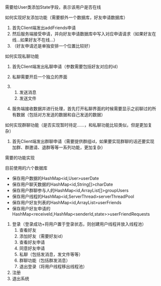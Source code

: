 需要给User类添加State字段，表示该用户是否在线

如何实现好友添加功能（需要额外一个数据库，好友申请数据库）

1.  首先Client端发出addFriends申请
2.  然后服务端接受申请，并向好友申请数据库中写入对应申请请求（如果好友在线...如果好友不在线...）
3.  （好友申请还是单独安排一个位置比较好）

如何实现私聊功能

1.  首先Client端发出私聊申请（参数需要包括好友对应的id）

    

2.  私聊需要开启一个独立的界面

3.  1.  发送消息
    2.  发送文件

4.  服务端接收数据并进行处理，首先打开私聊界面的时候需要显示之前聊过的所有数据（包括对方发送的数据和自己发送的数据）

如何实现群聊功能（是否实现暂时待定......，和私聊功能比较类似，但是更加复杂）

1.  首先Client端发出群聊申请（需要提供群组id，如果要实现群聊的话还要实现加群、群邀请、退群等等一系列功能，更加复杂）





需要的功能实现

目前使用的六个数据库

-   保存用户数据的HashMap<id,User>userDate
-   保存用户聊天数据的HashMap<id,String[]>charDate
-   保存用户群聊参与人的HashMap<id,ArrayList[]>groupUsers
-   保存用户线程的HashMap<id,ServerThread>serverThreadPool
-   保存用户好友列表的HashMap<id,ArrayList<id>>userFriends
-   保存用户好友申请的HashMap<receiveId,HashMap<senderId,state>>userFriendRequests

1.   登录（登录成功+将用户置于登录状态，则创建用户线程并放入线程池）
     1.   查看好友
     2.   添加好友（需要好友id）
     3.   查看好友申请
     4.   同意好友申请
     5.   私聊（包括发消息，发文件等等）
     6.   群聊功能（包括群发消息）
     7.   退出登录（将用户线程移出线程池）
2.   注册
3.   退出系统